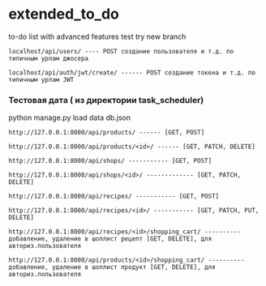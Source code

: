 # extended_to_do
to-do list with advanced features
test
try new branch

```
localhost/api/users/ ---- POST создание пользователя и т.д. по типичным урлам джосера
```
```
localhost/api/auth/jwt/create/ ------ POST создание токена и т.д. по типичным урлам JWT
```
### Тестовая дата ( из директории task_scheduler)
python manage.py load data db.json

```
http://127.0.0.1:8000/api/products/ ------ [GET, POST]
```
```
http://127.0.0.1:8000/api/products/<id>/ ------ [GET, PATCH, DELETE]
```
```
http://127.0.0.1:8000/api/shops/ ----------- [GET, POST]
```
```
http://127.0.0.1:8000/api/shops/<id>/ ------------- [GET, PATCH, DELETE]
```
```
http://127.0.0.1:8000/api/recipes/ ----------- [GET, POST]
```
```
http://127.0.0.1:8000/api/recipes/<id>/ ----------- [GET, PATCH, PUT, DELETE]
```
```
http://127.0.0.1:8000/api/recipes/<id>/shopping_cart/ ---------- добавление, удаление в шоплист рецепт [GET, DELETE], для авториз.пользователя
```
```
http://127.0.0.1:8000/api/products/<id>/shopping_cart/ ---------- добавление, удаление в шоплист продукт [GET, DELETE], для авториз.пользователя
```

